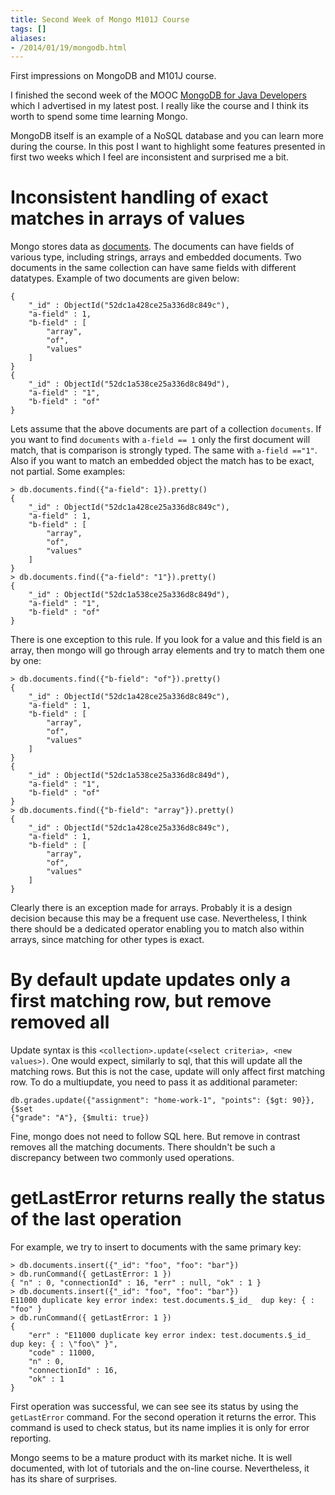 ```yaml
---
title: Second Week of Mongo M101J Course
tags: []
aliases:
- /2014/01/19/mongodb.html
---
```

First impressions on MongoDB and M101J course.

I finished the second week of the MOOC [MongoDB for Java Developers][m101j]
which I advertised in my latest post. I really like the course and I think its
worth to spend some time learning Mongo.

[m101j]: https://education.mongodb.com/courses/10gen/M101J/2014_January/about

MongoDB itself is an example of a NoSQL database and you can learn more during
the course. In this post I want to highlight some features presented in first
two weeks which I feel are inconsistent and surprised me a bit.


# Inconsistent handling of exact matches in arrays of values

Mongo stores data as [documents][docs]. The documents can have fields of
various type, including strings, arrays and embedded documents. Two documents
in the same collection can have same fields with different datatypes. Example of two
documents are given below:

[docs]: http://docs.mongodb.org/manual/core/introduction/#document-database

    {
        "_id" : ObjectId("52dc1a428ce25a336d8c849c"),
        "a-field" : 1,
        "b-field" : [
            "array",
            "of",
            "values"
        ]
    }
    {
        "_id" : ObjectId("52dc1a538ce25a336d8c849d"),
        "a-field" : "1",
        "b-field" : "of"
    }


Lets assume that the above documents are part of a collection `documents`. If
you want to find `documents` with `a-field == 1` only the first document will
match, that is comparison is strongly typed. The same with `a-field =="1"`.
Also if you want to match an embedded object the match has to be exact,
not partial. Some examples:

    > db.documents.find({"a-field": 1}).pretty()
    {
        "_id" : ObjectId("52dc1a428ce25a336d8c849c"),
        "a-field" : 1,
        "b-field" : [
            "array",
            "of",
            "values"
        ]
    }
    > db.documents.find({"a-field": "1"}).pretty()
    {
        "_id" : ObjectId("52dc1a538ce25a336d8c849d"),
        "a-field" : "1",
        "b-field" : "of"
    }


There is one exception to this rule. If you look for a value and this field is
an array, then mongo will go through array elements and try to match them one
by one:

    > db.documents.find({"b-field": "of"}).pretty()
    {
        "_id" : ObjectId("52dc1a428ce25a336d8c849c"),
        "a-field" : 1,
        "b-field" : [
            "array",
            "of",
            "values"
        ]
    }
    {
        "_id" : ObjectId("52dc1a538ce25a336d8c849d"),
        "a-field" : "1",
        "b-field" : "of"
    }
    > db.documents.find({"b-field": "array"}).pretty()
    {
        "_id" : ObjectId("52dc1a428ce25a336d8c849c"),
        "a-field" : 1,
        "b-field" : [
            "array",
            "of",
            "values"
        ]
    }


Clearly there is an exception made for arrays. Probably it is a design
decision because this may be a frequent use case. Nevertheless, I think there
should be a dedicated operator enabling you to match also within arrays, since
matching for other types is exact.

# By default update updates only a first matching row, but remove removed all

Update syntax is this `<collection>.update(<select criteria>, <new
values>)`. One would expect, similarly to sql, that this will update all the
matching rows. But this is not the case, update will only affect first
matching row. To do a multiupdate, you need to pass it as additional parameter:

    db.grades.update({"assignment": "home-work-1", "points": {$gt: 90}}, {$set
    {"grade": "A"}, {$multi: true})

Fine, mongo does not need to follow SQL here. But remove in contrast removes
all the matching documents. There shouldn't be such a discrepancy between two
commonly used operations.

# getLastError returns really the status of the last operation

For example, we try to insert to documents with the same primary key:

    > db.documents.insert({"_id": "foo", "foo": "bar"})
    > db.runCommand({ getLastError: 1 })
    { "n" : 0, "connectionId" : 16, "err" : null, "ok" : 1 }
    > db.documents.insert({"_id": "foo", "foo": "bar"})
    E11000 duplicate key error index: test.documents.$_id_  dup key: { : "foo" }
    > db.runCommand({ getLastError: 1 })
    {
        "err" : "E11000 duplicate key error index: test.documents.$_id_  dup key: { : \"foo\" }",
        "code" : 11000,
        "n" : 0,
        "connectionId" : 16,
        "ok" : 1
    }

First operation was successful, we can see see its status by using the
`getLastError` command. For the second operation it returns the error. This
command is used to check status, but its name implies it is only for error
reporting.


Mongo seems to be a mature product with its market niche. It is well
documented, with lot of tutorials and the on-line course. Nevertheless, it has
its share of surprises.
